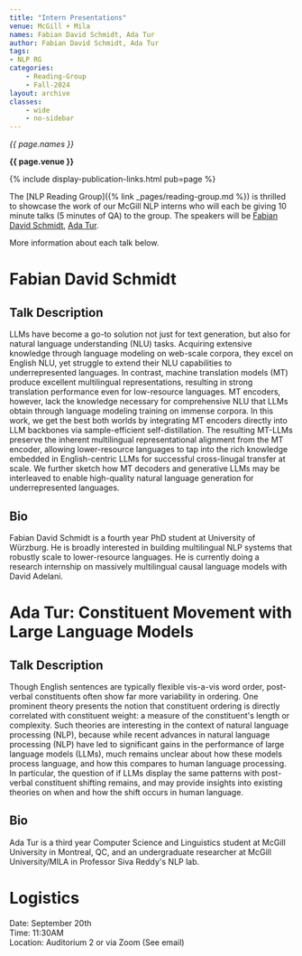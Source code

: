 ```yaml
---
title: "Intern Presentations"
venue: McGill + Mila
names: Fabian David Schmidt, Ada Tur
author: Fabian David Schmidt, Ada Tur
tags:
- NLP RG
categories:
    - Reading-Group
    - Fall-2024
layout: archive
classes:
    - wide
    - no-sidebar
---
```


*{{ page.names }}*

**{{ page.venue }}**

{% include display-publication-links.html pub=page %}

The [NLP Reading Group]({% link _pages/reading-group.md %}) is thrilled to showcase the work of our McGill NLP interns who will each be giving 10 minute talks (5 minutes of QA) to the group. The speakers will be [Fabian David Schmidt](https://fdschmidt93.github.io/), [Ada Tur](https://adadtur.github.io/).

More information about each talk below.

# Fabian David Schmidt

## Talk Description

LLMs have become a go-to solution not just for text generation, but also for natural language understanding (NLU) tasks. Acquiring extensive knowledge through language modeling on web-scale corpora, they excel on English NLU, yet struggle to extend their NLU capabilities to underrepresented languages. In contrast, machine translation models (MT) produce excellent multilingual representations, resulting in strong translation performance even for low-resource languages. MT encoders, however, lack the knowledge necessary for comprehensive NLU that LLMs obtain through language modeling training on immense corpora. In this work, we get the best both worlds by integrating MT encoders directly into LLM backbones via sample-efficient self-distillation. The resulting MT-LLMs preserve the inherent multilingual representational alignment from the MT encoder, allowing lower-resource languages to tap into the rich knowledge embedded in English-centric LLMs for successful cross-linugal transfer at scale. We further sketch how MT decoders and generative LLMs may be interleaved to enable high-quality natural language generation for underrepresented languages.

## Bio

Fabian David Schmidt is a fourth year PhD student at University of Würzburg. He is broadly interested in building multilingual NLP systems that robustly scale to lower-resource languages. He is currently doing a research internship on massively multilingual causal language models with David Adelani.

# Ada Tur: Constituent Movement with Large Language Models

## Talk Description

Though English sentences are typically flexible vis-a-vis word order, post-verbal constituents often show far more variability in ordering. One prominent theory presents the notion that constituent ordering is directly correlated with constituent weight: a measure of the constituent's length or complexity. Such theories are interesting in the context of natural language processing (NLP), because while recent advances in natural language processing (NLP) have led to significant gains in the performance of large language models (LLMs), much remains unclear about how these models process language, and how this compares to human language processing. In particular, the question of if LLMs display the same patterns with post-verbal constituent shifting remains, and may provide insights into existing theories on when and how the shift occurs in human language.

## Bio

Ada Tur is a third year Computer Science and Linguistics student at McGill University in Montreal, QC, and an undergraduate researcher at McGill University/MILA in Professor Siva Reddy's NLP lab.


# Logistics

Date: September 20th<br>
Time: 11:30AM <br>
Location: Auditorium 2 or via Zoom (See email)
